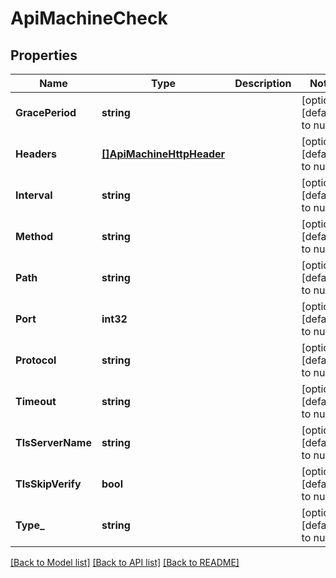 # ApiMachineCheck

## Properties
Name | Type | Description | Notes
------------ | ------------- | ------------- | -------------
**GracePeriod** | **string** |  | [optional] [default to null]
**Headers** | [**[]ApiMachineHttpHeader**](api.MachineHTTPHeader.md) |  | [optional] [default to null]
**Interval** | **string** |  | [optional] [default to null]
**Method** | **string** |  | [optional] [default to null]
**Path** | **string** |  | [optional] [default to null]
**Port** | **int32** |  | [optional] [default to null]
**Protocol** | **string** |  | [optional] [default to null]
**Timeout** | **string** |  | [optional] [default to null]
**TlsServerName** | **string** |  | [optional] [default to null]
**TlsSkipVerify** | **bool** |  | [optional] [default to null]
**Type_** | **string** |  | [optional] [default to null]

[[Back to Model list]](../README.md#documentation-for-models) [[Back to API list]](../README.md#documentation-for-api-endpoints) [[Back to README]](../README.md)

